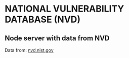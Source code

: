 # NATIONAL VULNERABILITY DATABASE (NVD)
## Node server with data from NVD

Data from: [nvd.nist.gov](https://nvd.nist.gov/vuln/data-feeds)